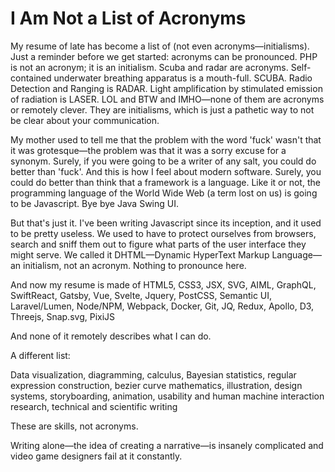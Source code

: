 # I Am Not a List of Acronyms

My resume of late has become a list of (not even acronyms—initialisms). Just a reminder before we get started: acronyms can be pronounced. PHP is not an acronym; it is an initialism. Scuba and radar are acronyms. Self-contained underwater breathing apparatus is a mouth-full. SCUBA. Radio Detection and Ranging is RADAR. Light amplification by stimulated emission of radiation is LASER. LOL and BTW and IMHO—none of them are acronyms or remotely clever. They are initialisms, which is just a pathetic way to not be clear about your communication.

My mother used to tell me that the problem with the word 'fuck' wasn't that it was grotesque—the problem was that it was a sorry excuse for a synonym. Surely, if you were going to be a writer of any salt, you could do better than 'fuck'. And this is how I feel about modern software. Surely, you could do better than think that a framework is a language. Like it or not, the programming language of the World Wide Web (a term lost on us) is going to be Javascript. Bye bye Java Swing UI.

But that's just it. I've been writing Javascript since its inception, and it used to be pretty useless. We used to have to protect ourselves from browsers, search and sniff them out to figure what parts of the user interface they might serve. We called it DHTML—Dynamic HyperText Markup Language—an initialism, not an acronym. Nothing to pronounce here.

And now my resume is made of HTML5, CSS3, JSX, SVG, AIML, GraphQL, SwiftReact, Gatsby, Vue, Svelte, Jquery, PostCSS, Semantic UI, Laravel/Lumen, Node/NPM, Webpack, Docker, Git, JQ, Redux, Apollo, D3, Threejs, Snap.svg, PixiJS

And none of it remotely describes what I can do.

A different list:

Data visualization, diagramming, calculus, Bayesian statistics, regular expression construction, bezier curve mathematics, illustration, design systems, storyboarding, animation, usability and human machine interaction research, technical and scientific writing

These are skills, not acronyms.

Writing alone—the idea of creating a narrative—is insanely complicated and video game designers fail at it constantly.